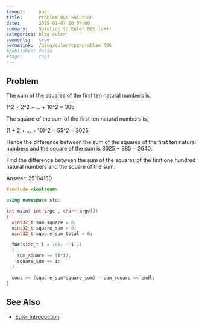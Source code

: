 ```yaml
---
layout:     post
title:      Problem 006 Solution
date:       2015-01-07 10:54:00
summary:    Solution to Euler 006 (c++)
categories: blog euler
comments:   true
permalink:  /blog/euler/cpp/problem_006
#published: false
#tags:      tag1
---
```


## Problem

The sum of the squares of the first ten natural numbers is,

1^2 + 2^2 + ... + 10^2 = 385

The square of the sum of the first ten natural numbers is,

(1 + 2 + ... + 10)^2 = 55^2 = 3025

Hence the difference between the sum of the squares of the first ten natural numbers and the square of the sum is 3025 − 385 = 2640.

Find the difference between the sum of the squares of the first one hundred natural numbers and the square of the sum.

Answer: 25164150

``` cpp
#include <iostream>

using namespace std;

int main( int argc , char* argv[])
{
  uint32_t sum_square = 0;
  uint32_t square_sum = 0;
  uint32_t square_sum_total = 0;

  for(size_t i = 101; --i ;)
  {
    sum_square += (i*i);
    square_sum += i;
  }

  cout << (square_sum*square_sum) - sum_square << endl;
}
```

## See Also

* [Euler Introduction]({{site.baseurl}}/blog/euler/introduction)

